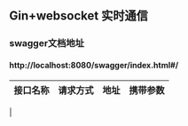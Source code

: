 ## Gin+websocket 实时通信

### swagger文档地址
#### http://localhost:8080/swagger/index.html#/


|  接口名称 |  请求方式  |  地址  |   携带参数 |
|  ------- |---------- | -----|-------|
|








